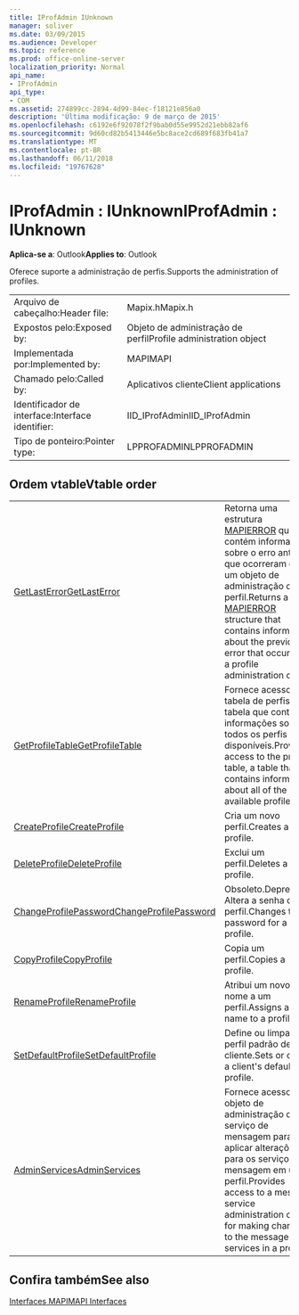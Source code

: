```yaml
---
title: IProfAdmin IUnknown
manager: soliver
ms.date: 03/09/2015
ms.audience: Developer
ms.topic: reference
ms.prod: office-online-server
localization_priority: Normal
api_name:
- IProfAdmin
api_type:
- COM
ms.assetid: 274899cc-2894-4d99-84ec-f18121e856a0
description: 'Última modificação: 9 de março de 2015'
ms.openlocfilehash: c6192e6f92078f2f9bab0d55e9952d21ebb82af6
ms.sourcegitcommit: 9d60cd82b5413446e5bc8ace2cd689f683fb41a7
ms.translationtype: MT
ms.contentlocale: pt-BR
ms.lasthandoff: 06/11/2018
ms.locfileid: "19767628"
---
```

# <a name="iprofadmin--iunknown"></a><span data-ttu-id="55ebb-103">IProfAdmin : IUnknown</span><span class="sxs-lookup"><span data-stu-id="55ebb-103">IProfAdmin : IUnknown</span></span>

  
  
<span data-ttu-id="55ebb-104">**Aplica-se a**: Outlook</span><span class="sxs-lookup"><span data-stu-id="55ebb-104">**Applies to**: Outlook</span></span> 
  
<span data-ttu-id="55ebb-105">Oferece suporte a administração de perfis.</span><span class="sxs-lookup"><span data-stu-id="55ebb-105">Supports the administration of profiles.</span></span> 
  
|||
|:-----|:-----|
|<span data-ttu-id="55ebb-106">Arquivo de cabeçalho:</span><span class="sxs-lookup"><span data-stu-id="55ebb-106">Header file:</span></span>  <br/> |<span data-ttu-id="55ebb-107">Mapix.h</span><span class="sxs-lookup"><span data-stu-id="55ebb-107">Mapix.h</span></span>  <br/> |
|<span data-ttu-id="55ebb-108">Expostos pelo:</span><span class="sxs-lookup"><span data-stu-id="55ebb-108">Exposed by:</span></span>  <br/> |<span data-ttu-id="55ebb-109">Objeto de administração de perfil</span><span class="sxs-lookup"><span data-stu-id="55ebb-109">Profile administration object</span></span>  <br/> |
|<span data-ttu-id="55ebb-110">Implementada por:</span><span class="sxs-lookup"><span data-stu-id="55ebb-110">Implemented by:</span></span>  <br/> |<span data-ttu-id="55ebb-111">MAPI</span><span class="sxs-lookup"><span data-stu-id="55ebb-111">MAPI</span></span>  <br/> |
|<span data-ttu-id="55ebb-112">Chamado pelo:</span><span class="sxs-lookup"><span data-stu-id="55ebb-112">Called by:</span></span>  <br/> |<span data-ttu-id="55ebb-113">Aplicativos cliente</span><span class="sxs-lookup"><span data-stu-id="55ebb-113">Client applications</span></span>  <br/> |
|<span data-ttu-id="55ebb-114">Identificador de interface:</span><span class="sxs-lookup"><span data-stu-id="55ebb-114">Interface identifier:</span></span>  <br/> |<span data-ttu-id="55ebb-115">IID_IProfAdmin</span><span class="sxs-lookup"><span data-stu-id="55ebb-115">IID_IProfAdmin</span></span>  <br/> |
|<span data-ttu-id="55ebb-116">Tipo de ponteiro:</span><span class="sxs-lookup"><span data-stu-id="55ebb-116">Pointer type:</span></span>  <br/> |<span data-ttu-id="55ebb-117">LPPROFADMIN</span><span class="sxs-lookup"><span data-stu-id="55ebb-117">LPPROFADMIN</span></span>  <br/> |
   
## <a name="vtable-order"></a><span data-ttu-id="55ebb-118">Ordem vtable</span><span class="sxs-lookup"><span data-stu-id="55ebb-118">Vtable order</span></span>

|||
|:-----|:-----|
|[<span data-ttu-id="55ebb-119">GetLastError</span><span class="sxs-lookup"><span data-stu-id="55ebb-119">GetLastError</span></span>](iprofadmin-getlasterror.md) <br/> |<span data-ttu-id="55ebb-120">Retorna uma estrutura [MAPIERROR](mapierror.md) que contém informações sobre o erro anterior que ocorreram com um objeto de administração do perfil.</span><span class="sxs-lookup"><span data-stu-id="55ebb-120">Returns a [MAPIERROR](mapierror.md) structure that contains information about the previous error that occurred to a profile administration object.</span></span>  <br/> |
|[<span data-ttu-id="55ebb-121">GetProfileTable</span><span class="sxs-lookup"><span data-stu-id="55ebb-121">GetProfileTable</span></span>](iprofadmin-getprofiletable.md) <br/> |<span data-ttu-id="55ebb-122">Fornece acesso à tabela de perfis, uma tabela que contém informações sobre todos os perfis disponíveis.</span><span class="sxs-lookup"><span data-stu-id="55ebb-122">Provides access to the profile table, a table that contains information about all of the available profiles.</span></span>  <br/> |
|[<span data-ttu-id="55ebb-123">CreateProfile</span><span class="sxs-lookup"><span data-stu-id="55ebb-123">CreateProfile</span></span>](iprofadmin-createprofile.md) <br/> |<span data-ttu-id="55ebb-124">Cria um novo perfil.</span><span class="sxs-lookup"><span data-stu-id="55ebb-124">Creates a new profile.</span></span>  <br/> |
|[<span data-ttu-id="55ebb-125">DeleteProfile</span><span class="sxs-lookup"><span data-stu-id="55ebb-125">DeleteProfile</span></span>](iprofadmin-deleteprofile.md) <br/> |<span data-ttu-id="55ebb-126">Exclui um perfil.</span><span class="sxs-lookup"><span data-stu-id="55ebb-126">Deletes a profile.</span></span>  <br/> |
|[<span data-ttu-id="55ebb-127">ChangeProfilePassword</span><span class="sxs-lookup"><span data-stu-id="55ebb-127">ChangeProfilePassword</span></span>](iprofadmin-changeprofilepassword.md) <br/> |<span data-ttu-id="55ebb-128">Obsoleto.</span><span class="sxs-lookup"><span data-stu-id="55ebb-128">Deprecated.</span></span> <span data-ttu-id="55ebb-129">Altera a senha de um perfil.</span><span class="sxs-lookup"><span data-stu-id="55ebb-129">Changes the password for a profile.</span></span>  <br/> |
|[<span data-ttu-id="55ebb-130">CopyProfile</span><span class="sxs-lookup"><span data-stu-id="55ebb-130">CopyProfile</span></span>](iprofadmin-copyprofile.md) <br/> |<span data-ttu-id="55ebb-131">Copia um perfil.</span><span class="sxs-lookup"><span data-stu-id="55ebb-131">Copies a profile.</span></span>  <br/> |
|[<span data-ttu-id="55ebb-132">RenameProfile</span><span class="sxs-lookup"><span data-stu-id="55ebb-132">RenameProfile</span></span>](iprofadmin-renameprofile.md) <br/> |<span data-ttu-id="55ebb-133">Atribui um novo nome a um perfil.</span><span class="sxs-lookup"><span data-stu-id="55ebb-133">Assigns a new name to a profile.</span></span>  <br/> |
|[<span data-ttu-id="55ebb-134">SetDefaultProfile</span><span class="sxs-lookup"><span data-stu-id="55ebb-134">SetDefaultProfile</span></span>](iprofadmin-setdefaultprofile.md) <br/> |<span data-ttu-id="55ebb-135">Define ou limpa o perfil padrão de um cliente.</span><span class="sxs-lookup"><span data-stu-id="55ebb-135">Sets or clears a client's default profile.</span></span>  <br/> |
|[<span data-ttu-id="55ebb-136">AdminServices</span><span class="sxs-lookup"><span data-stu-id="55ebb-136">AdminServices</span></span>](iprofadmin-adminservices.md) <br/> |<span data-ttu-id="55ebb-137">Fornece acesso a um objeto de administração do serviço de mensagem para aplicar alterações para os serviços de mensagem em um perfil.</span><span class="sxs-lookup"><span data-stu-id="55ebb-137">Provides access to a message service administration object for making changes to the message services in a profile.</span></span>  <br/> |
   
## <a name="see-also"></a><span data-ttu-id="55ebb-138">Confira também</span><span class="sxs-lookup"><span data-stu-id="55ebb-138">See also</span></span>



[<span data-ttu-id="55ebb-139">Interfaces MAPI</span><span class="sxs-lookup"><span data-stu-id="55ebb-139">MAPI Interfaces</span></span>](mapi-interfaces.md)


